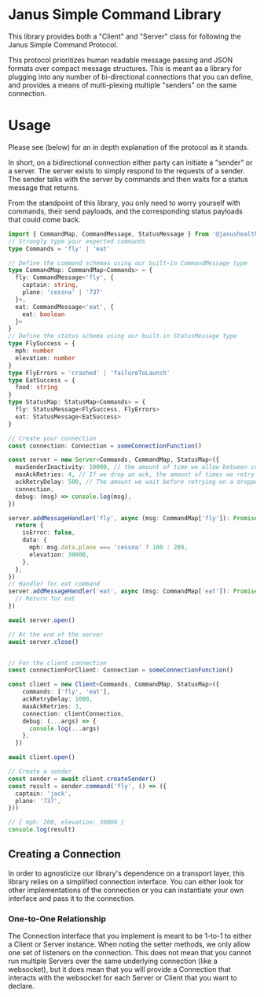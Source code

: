 # Janus Simple Command Library

This library provides both a "Client" and "Server" class for following the Janus Simple Command Protocol.

This protocol prioritizes human readable message passing and JSON formats over compact message structures.
This is meant as a library for plugging into any number of bi-directional connections that you can define,
and provides a means of multi-plexing multiple "senders" on the same connection.

# Usage

Please see (below) for an in depth explanation of the protocol as it stands.

In short, on a bidirectional connection either party can initiate a "sender" or a server.
The server exists to simply respond to the requests of a sender. The sender talks with
the server by commands and then waits for a status message that returns.

From the standpoint of this library, you only need to worry yourself with commands, their send payloads,
and the corresponding status payloads that could come back.

```typescript
import { CommandMap, CommandMessage, StatusMessage } from '@janushealth/janus-simple-command'
// Strongly type your expected commands
type Commands = 'fly' | 'eat'

// Define the command schemas using our built-in CommandMessage type
type CommandMap: CommandMap<Commands> = {
  fly: CommandMessage<'fly', {
    captain: string,
    plane: 'cessna' | '737'
  }>,
  eat: CommandMessage<'eat', {
    eat: boolean
  }>
}
// Define the status schema using our built-in StatusMessage type
type FlySuccess = {
  mph: number
  elevation: number
}
type FlyErrors = 'crashed' | 'failureToLaunch'
type EatSuccess = {
  food: string
}
type StatusMap: StatusMap<Commands> = {
  fly: StatusMessage<FlySuccess, FlyErrors>
  eat: StatusMessage<EatSuccess>
}

// Create your connection
const connection: Connection = someConnectionFunction()

const server = new Server<Commands, CommandMap, StatusMap>({
  maxSenderInactivity: 10000, // the amount of time we allow between commands
  maxAckRetries: 4, // If we drop an ack, the amount of times we retry a status
  ackRetryDelay: 500, // The amount we wait before retrying on a dropped ack
  connection,
  debug: (msg) => console.log(msg),
})

server.addMessageHandler('fly', async (msg: CommandMap['fly']): Promise<HandlerReturn<StatusMap['fly']>> => {
  return {
    isError: false,
    data: {
      mph: msg.data.plane === 'cessna' ? 100 : 200,
      elevation: 30000,
    },
  },
})
// Handler for eat command
server.addMessageHandler('eat', async (msg: CommandMap['eat']): Promise<HandlerReturn<StatusMap['eat']>> => {
  // Return for eat
})

await server.open()

// At the end of the server
await server.close()


// For the client connection
const connectionForClient: Connection = someConnectionFunction()

const client = new Client<Commands, CommandMap, StatusMap>({
    commands: ['fly', 'eat'],
    ackRetryDelay: 1000,
    maxAckRetries: 3,
    connection: clientConnection,
    debug: (...args) => {
      console.log(...args)
    },
  })

await client.open()

// Create a sender
const sender = await client.createSender()
const result = sender.command('fly', () => ({
  captain: 'jack',
  plane: '737',
}))

// { mph: 200, elevation: 30000 }
console.log(result)
```

## Creating a Connection

In order to agnosticize our library's dependence on a transport layer, this library relies on a simplified connection
interface. You can either look for other implementations of the connection or you can instantiate your own interface
and pass it to the connection.

### One-to-One Relationship

The Connection interface that you implement is meant to be 1-to-1 to either a Client or Server instance. When noting
the setter methods, we only allow one set of listeners on the connection. This does not mean that you cannot run
multiple Servers over the same underlying connection (like a websocket), but it does mean that you will provide
a Connection that interacts with the websocket for each Server or Client that you want to declare.
